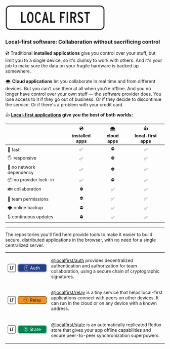 <img alt='LOCAL FIRST' src='https://raw.githubusercontent.com/local-first-web/branding/main/svg/localfirst.svg'
height=80 />

### Local-first software: Collaboration without sacrificing control

💿 Traditional **installed applications** give you control over your stuff, but
limit you to a single device, so it's clumsy to work with others. And it's your job to make sure the
data on your fragile hardware is backed up somewhere.

🌨 **Cloud applications** let you collaborate in real time and from different devices. But you can't
use them at all when you're offline. And you no longer have control over your own stuff — the
software provider does. You lose access to it if they go out of business. Or if they decide to
discontinue the service. Or if there's a problem with your credit card.

👍 **[Local-first applications](http://inkandswitch.com/local-first.html) give you the best of both
worlds:**

|                          | 💿<br/>installed apps | 🌨<br/>cloud apps | 👍<br/>local-first apps |
| ------------------------ | :-------------------: | :--------------: | :---------------------: |
| 🐇 fast                  |          ✅           |        ⛔        |           ✅            |
| 🖐 responsive            |          ✅           |        ⛔        |           ✅            |
| 🚙 no network dependency |          ✅           |        ⛔        |           ✅            |
| 📦 no provider lock-in   |          ✅           |        ⛔        |           ✅            |
| 👪 collaboration         |          ⛔           |        ✅        |           ✅            |
| 🔑 team permissions      |          ⛔           |        ✅        |           ✅            |
| 🌩 online backup          |          ⛔           |        ✅        |           ✅            |
| 🔃 continuous updates    |          ⛔           |        ✅        |           ✅            |

---

The repositories you'll find here provide tools to make it easier to build secure, distributed applications in the
browser, with no need for a single centralized server.

<table>
<tr>
<td>

<img src='https://raw.githubusercontent.com/local-first-web/branding/main/svg/lf-auth.svg'
width='500'/>

</td>
<td>

[@localfirst/auth](https://github.com/local-first-web/auth) provides decentralized authentication
and authorization for team collaboration, using a secure chain of cryptographic signatures.

</td>

<tr>
<td>

<img src='https://raw.githubusercontent.com/local-first-web/branding/main/svg/lf-relay.svg'
width='500'/>

</td>
<td>

[@localfirst/relay](https://github.com/local-first-web/relay) is a tiny service that helps
local-first applications connect with peers on other devices. It can run in the cloud or on any
device with a known address.

</td>
</tr>

</tr>
<tr>
<td>

<img src='https://raw.githubusercontent.com/local-first-web/branding/main/svg/lf-state.svg'
width='500'/>

</td>
<td>

[@localfirst/state](https://github.com/local-first-web/state) is an automatically replicated Redux
store that gives your app offline capabilities and secure peer-to-peer synchronization superpowers.

</td>
</tr>

</table>

